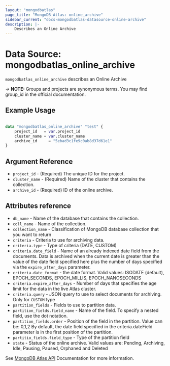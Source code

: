 ```yaml
---
layout: "mongodbatlas"
page_title: "MongoDB Atlas: online_archive"
sidebar_current: "docs-mongodbatlas-datasource-online-archive"
description: |-
    Describes an Online Archive
---
```


# Data Source: mongodbatlas_online_archive

`mongodbatlas_online_archive` describes an Online Archive

-> **NOTE:** Groups and projects are synonymous terms. You may find group_id in the official documentation.


## Example Usage

```terraform 

data "mongodbatlas_online_archive" "test" {
    project_id   = var.project_id
    cluster_name = var.cluster_name
    archive_id     = "5ebad3c1fe9c0ab8d37d61e1"
}
```

## Argument Reference

* `project_id`    - (Required) The unique ID for the project.
* `cluster_name`  - (Required) Name of the cluster that contains the collection.
* `archive_id`      - (Required) ID of the online archive.

## Attributes reference
* `db_name`          -  Name of the database that contains the collection.
* `coll_name`        -  Name of the collection.
* `collection_name`  -  Classification of MongoDB database collection that you want to return
* `criteria`         -  Criteria to use for archiving data.
* `criteria.type`          - Type of criteria (DATE, CUSTOM)
* `criteria.date_field`    - Name of an already indexed date field from the documents. Data is archived when the current date is greater than the value of the date field specified here plus the number of days specified via the `expire_after_days` parameter.
* `criteria.date_format`   - the date format. Valid values:  ISODATE (default), EPOCH_SECONDS, EPOCH_MILLIS, EPOCH_NANOSECONDS
* `criteria.expire_after_days` - Number of days that specifies the age limit for the data in the live Atlas cluster.
* `criteria.query` - JSON query to use to select documents for archiving. Only for `CUSTOM` type
* `partition_fields` -  Fields to use to partition data.
* `partition_fields.field_name` - Name of the field. To specify a nested field, use the dot notation.
* `partition_fields.order` - Position of the field in the partition. Value can be: 0,1,2
By default, the date field specified in the criteria.dateField parameter is in the first position of the partition.
* `partitio_fields.field_type` - Type of the partition field
* `state`    - Status of the online archive. Valid values are: Pending, Archiving, Idle, Pausing, Paused, Orphaned and Deleted

See [MongoDB Atlas API](https://docs.atlas.mongodb.com/reference/api/online-archive-get-one/) Documentation for more information.


